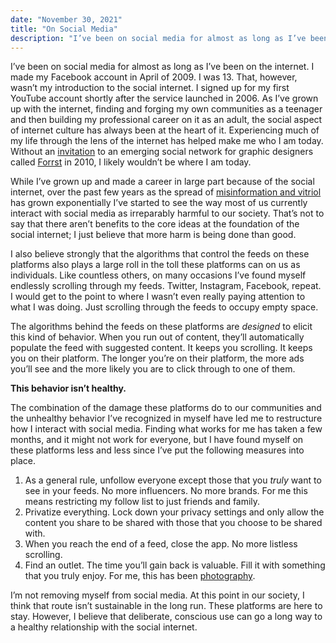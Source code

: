 ```yaml
---
date: "November 30, 2021"
title: "On Social Media"
description: "I’ve been on social media for almost as long as I’ve been on the internet. I made my Facebook account in April of 2009. I was 13. That, however, wasn’t my introduction to the social internet. I signed up for my first YouTube account shortly after the service launched in 2006. As I’ve grown up with the internet, finding and forging my own communities as a teenager and then building my professional career on it as an adult, the social aspect of internet culture has always been at the heart of it."
---
```


I’ve been on social media for almost as long as I’ve been on the internet. I made my Facebook account in April of 2009. I was 13. That, however, wasn’t my introduction to the social internet. I signed up for my first YouTube account shortly after the service launched in 2006. As I’ve grown up with the internet, finding and forging my own communities as a teenager and then building my professional career on it as an adult, the social aspect of internet culture has always been at the heart of it. Experiencing much of my life through the lens of the internet has helped make me who I am today. Without an [invitation](https://web.archive.org/web/20111102212107/http://www.rzdesign.nl/2010/10/get-into-forrst/ ()) to an emerging social network for graphic designers called [Forrst](https://web.archive.org/web/20110808061508/http://forrst.com/) in 2010, I likely wouldn’t be where I am today.  

While I’ve grown up and made a career in large part because of the social internet, over the past few years as the spread of [misinformation and vitriol](https://www.npr.org/2021/10/25/1049015366/the-facebook-papers-what-you-need-to-know) has grown exponentially I’ve started to see the way most of us currently interact with social media as irreparably harmful to our society. That’s not to say that there aren’t benefits to the core ideas at the foundation of the social internet; I just believe that more harm is being done than good.  

I also believe strongly that the algorithms that control the feeds on these platforms also plays a large roll in the toll these platforms can on us as individuals. Like countless others, on many occasions I’ve found myself endlessly scrolling through my feeds. Twitter, Instagram, Facebook, repeat. I would get to the point to where I wasn’t even really paying attention to what I was doing. Just scrolling through the feeds to occupy empty space.  

The algorithms behind the feeds on these platforms are _designed_ to elicit this kind of behavior. When you run out of content, they’ll automatically populate the feed with suggested content. It keeps you scrolling. It keeps you on their platform. The longer you’re on their platform, the more ads you’ll see and the more likely you are to click through to one of them.  

**This behavior isn’t healthy.**  

The combination of the damage these platforms do to our communities and the unhealthy behavior I’ve recognized in myself have led me to restructure how I interact with social media. Finding what works for me has taken a few months, and it might not work for everyone, but I have found myself on these platforms less and less since I’ve put the following measures into place.  

1. As a general rule, unfollow everyone except those that you _truly_ want to see in your feeds. No more influencers. No more brands. For me this means restricting my follow list to just friends and family.
2. Privatize everything. Lock down your privacy settings and only allow the content you share to be shared with those that you choose to be shared with.
3. When you reach the end of a feed, close the app. No more listless scrolling.
4. Find an outlet. The time you’ll gain back is valuable. Fill it with something that you truly enjoy. For me, this has been [photography](/gallery).  

I’m not removing myself from social media. At this point in our society, I think that route isn’t sustainable in the long run. These platforms are here to stay. However, I believe that deliberate, conscious use can go a long way to a healthy relationship with the social internet.
